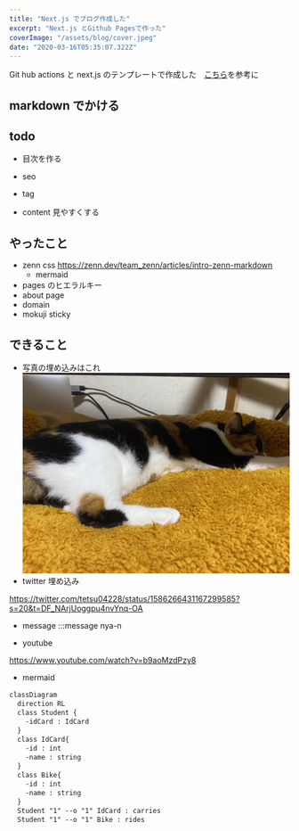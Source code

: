 ```yaml
---
title: "Next.js でブログ作成した"
excerpt: "Next.js とGithub Pagesで作った"
coverImage: "/assets/blog/cover.jpeg"
date: "2020-03-16T05:35:07.322Z"
---
```


Git hub actions と next.js のテンプレートで作成した　[こちら](https://github.com/tetsu-sh/my-blog)を参考に

## markdown でかける

## todo

- 目次を作る

- seo
- tag
- content 見やすくする

## やったこと

- zenn css https://zenn.dev/team_zenn/articles/intro-zenn-markdown
  - mermaid
- pages のヒエラルキー
- about page
- domain
- mokuji sticky

## できること

- 写真の埋め込みはこれ
  ![neko](/assets/blog/cover.jpeg)
- twitter 埋め込み

https://twitter.com/tetsu04228/status/1586266431167299585?s=20&t=DF_NArjUoggpu4nvYnq-OA

- message
  :::message
  nya-n

- youtube

https://www.youtube.com/watch?v=b9aoMzdPzy8

- mermaid

```mermaid
classDiagram
  direction RL
  class Student {
    -idCard : IdCard
  }
  class IdCard{
    -id : int
    -name : string
  }
  class Bike{
    -id : int
    -name : string
  }
  Student "1" --o "1" IdCard : carries
  Student "1" --o "1" Bike : rides

```
